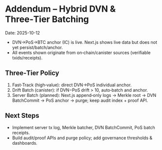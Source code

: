 # Addendum – Hybrid DVN & Three‑Tier Batching
Date: 2025-10-12

- DVN→PoS→BTC anchor (IC) is live. Next.js shows live data but does not yet persist/batch/anchor.
- All events shown originate from on‑chain/canister sources (verifiable txids/receipts).

## Three‑Tier Policy
1) Fast‑Track (high‑value): direct DVN→PoS individual anchor.
2) Drift Batch (canister): if DVN−PoS drift > 10, auto‑batch and anchor.
3) Server Batch (planned): Next.js append‑only logs → Merkle root → DVN BatchCommit → PoS anchor → purge; keep audit index + proof API.

## Next Steps
- Implement server tx log, Merkle batcher, DVN BatchCommit, PoS batch receipts.
- Build audit/proof APIs and purge policy; add governance thresholds & dashboards.
